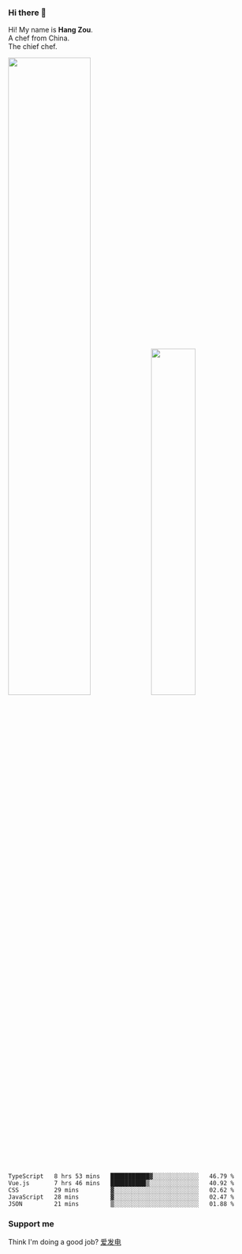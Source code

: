 ### Hi there 👋

Hi! My name is **Hang Zou**.  
A chef from China.  
The chief chef.

<img align="" width="57.5%" src="https://github-readme-stats.vercel.app/api?username=zouhangwithsweet&hide_title=true&hide_border=true&show_icons=true&include_all_commits=true&line_height=21" /><img align="" width="42.4%" src="https://github-readme-stats.vercel.app/api/top-langs/?username=zouhangwithsweet&hide_title=true&hide_border=true&layout=compact" />

<!--START_SECTION:waka-->

```text
TypeScript   8 hrs 53 mins   ███████████▓░░░░░░░░░░░░░   46.79 %
Vue.js       7 hrs 46 mins   ██████████▒░░░░░░░░░░░░░░   40.92 %
CSS          29 mins         ▓░░░░░░░░░░░░░░░░░░░░░░░░   02.62 %
JavaScript   28 mins         ▓░░░░░░░░░░░░░░░░░░░░░░░░   02.47 %
JSON         21 mins         ▒░░░░░░░░░░░░░░░░░░░░░░░░   01.88 %
```

<!--END_SECTION:waka-->

### Support me

Think I'm doing a good job? [爱发电](https://afdian.net/@zouhangsweet)
